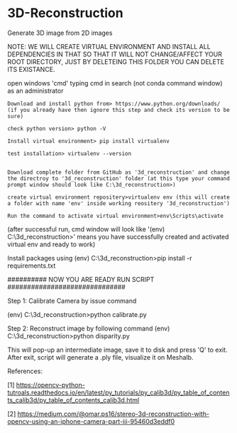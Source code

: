 # 3D-Reconstruction
Generate 3D image from 2D images


NOTE: WE WILL CREATE VIRTUAL ENVIRONMENT AND INSTALL ALL DEPENDENCIES IN THAT SO THAT IT WILL NOT CHANGE/AFFECT YOUR ROOT DIRECTORY, JUST BY DELETEING THIS FOLDER YOU CAN DELETE ITS EXISTANCE.

open windows 'cmd' typing cmd in search (not conda command window) as an administrator

    Download and install python from> https://www.python.org/downloads/ (if you already have then ignore this step and check its version to be sure)

    check python version> python -V

    Install virtual environment> pip install virtualenv

    test installation> virtualenv --version


    Download complete folder from GitHub as '3d_reconstruction' and change the directroy to '3d_reconstruction' folder (at this type your command prompt window should look like C:\3d_reconstruction>)

    create virtual environment repositery>virtualenv env (this will create a folder with name 'env' inside working reositery '3d_reconstruction')

    Run the command to activate virtual environment>env\Scripts\activate

(after successful run, cmd window will look like '(env) C:\3d_reconstruction>' means you have successfully created and activated virtual env and ready to work)

Install packages using (env) C:\3d_reconstruction>pip install -r requirements.txt

########## NOW YOU ARE READY RUN SCRIPT ##############################

Step 1: Calibrate Camera by issue command

(env) C:\3d_reconstruction>python calibrate.py

Step 2: Reconstruct image by following command
(env) C:\3d_reconstruction>python disparity.py

This will pop-up an intermediate image, save it to disk and press 'Q' to exit. After exit, script will generate a .ply file, visualize it on Meshalb.


References:

[1] https://opencv-python-tutroals.readthedocs.io/en/latest/py_tutorials/py_calib3d/py_table_of_contents_calib3d/py_table_of_contents_calib3d.html

[2] https://medium.com/@omar.ps16/stereo-3d-reconstruction-with-opencv-using-an-iphone-camera-part-iii-95460d3eddf0
